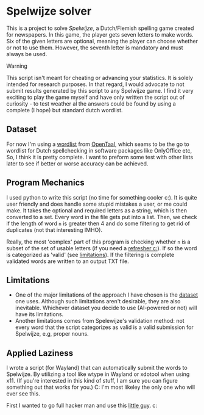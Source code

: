 # Spelwijze solver

This is a project to solve *Spelwijze*, a Dutch/Flemish spelling game created for newspapers. In this game, the player gets seven letters to make words. Six of the given letters are optional, meaning the player can choose whether or not to use them. However, the seventh letter is mandatory and must always be used.
> [!WARNING]
> This script isn't meant for cheating or advancing your statistics. It is solely intended for research purposes. In that regard, I would advocate to not submit results generated by this script to any Spelwijze game. I find it very exciting to play the game myself and have only written the script out of curiosity - to test weather al the answers could be found by using a complete (I hope) but standard dutch wordlist. 

## Dataset

For now I'm using a [wordlist](https://github.com/OpenTaal/opentaal-wordlist) from [OpenTaal](https://www.opentaal.org/), which seams to be the go to wordlist for Dutch spellchecking in software packages like OnlyOffice etc, So, I think it is pretty complete. I want to preform some test with other lists later to see if better or worse accuracy can be achieved.

## Program Mechanics

I used python to write this script (no time for something cooler c:). It is quite user friendly and does handle some stupid mistakes a user, or me could make. It takes the optional and required letters as a string, which is then converted to a set. Every word in the file gets put into a list. Then, we check if the length of word `n` is greater then 4 and do some filtering to get rid of duplicates (not that interesting IMHO).

Really, the most 'complex' part of this program is checking whether `n` is a subset of the set of usable letters (if you need a [refresher c:](https://en.wikipedia.org/wiki/Subset)). If so the word is categorized as 'valid' (see [limitations](#Limitations)). If the filtering is complete validated words are written to an output TXT file.

## Limitations

- One of the major limitations of the approach I have chosen is the [dataset](#Dataset) one uses. Although such limitations aren't desirable, they are also inevitable. Whichever dataset you decide to use (AI-powered or not) will have its limitations.     
- Another limitations comes from Spelewijze's validation method: not every word that the script categorizes as valid is a valid submission for Spelwijze, e.g, proper nouns.

## Applied Laziness

I wrote a script (for Wayland) that can automatically submit the words to Spelwijze. By utilizing a tool like wtype in Wayland or xdotool when using x11.  (If you're interested in this kind of stuff, I am sure you can figure something out that works for you.) C: I'm most likeley the only one who will ever see this. 

First I wanted to go full hacker man and use this [little guy](https://shop.hak5.org/products/usb-rubber-ducky). c:   
